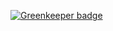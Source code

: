 
[![Greenkeeper badge](https://badges.greenkeeper.io/softwareventures/table.svg)](https://greenkeeper.io/)
